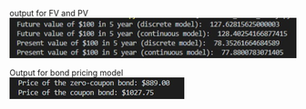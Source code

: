 output for FV and PV
![image](https://github.com/memoryfraction/Quant/blob/master/Images/FVAndPV-output.jpg?raw=true)

Output for bond pricing model
![image](https://github.com/memoryfraction/Quant/blob/master/Images/bond%20pricing%20-%20output.jpg?raw=true)
